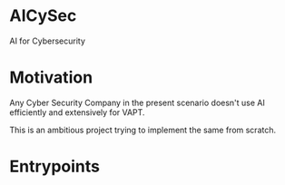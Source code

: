 # AICySec
AI for Cybersecurity

# Motivation
Any Cyber Security Company in the present scenario doesn't use AI efficiently and extensively for VAPT.

This is an ambitious project trying to implement the same from scratch.

# Entrypoints


